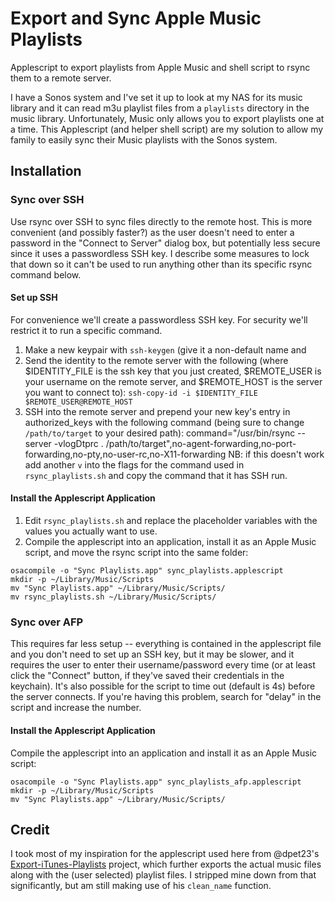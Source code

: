 Export and Sync Apple Music Playlists
================================

Applescript to export playlists from Apple Music and shell script to rsync them
to a remote server.

I have a Sonos system and I've set it up to look at my NAS for its music library
and it can read m3u playlist files from a `playlists` directory in the music
library. Unfortunately, Music only allows you to export playlists one at a
time. This Applescript (and helper shell script) are my solution to allow my
family to easily sync their Music playlists with the Sonos system.

Installation
------------

### Sync over SSH
Use rsync over SSH to sync files directly to the remote host. This is more
convenient (and possibly faster?) as the user doesn't need to enter a password
in the "Connect to Server" dialog box, but potentially less secure since it
uses a passwordless SSH key. I describe some measures to lock that down so it
can't be used to run anything other than its specific rsync command below.

#### Set up SSH
For convenience we'll create a passwordless SSH key. For security we'll restrict
it to run a specific command.

1. Make a new keypair with `ssh-keygen` (give it a non-default name and
2. Send the identity to the remote server with the following (where
$IDENTITY_FILE is the ssh key that you just created, $REMOTE_USER is your
username on the remote server, and $REMOTE_HOST is the server you want to
connect to):
        `ssh-copy-id -i $IDENTITY_FILE $REMOTE_USER@REMOTE_HOST`
3. SSH into the remote server and prepend your new key's entry in authorized_keys
with the following command (being sure to change `/path/to/target` to your desired path):
        command="/usr/bin/rsync --server -vlogDtprc . /path/to/target",no-agent-forwarding,no-port-forwarding,no-pty,no-user-rc,no-X11-forwarding
NB: if this doesn't work add another `v` into the flags for the command used in
`rsync_playlists.sh` and copy the command that it has SSH run.

#### Install the Applescript Application
1. Edit `rsync_playlists.sh` and replace the placeholder variables with the
values you actually want to use.
2. Compile the applescript into an application, install it as an Apple Music
script, and move the rsync script into the same folder:
```
osacompile -o "Sync Playlists.app" sync_playlists.applescript
mkdir -p ~/Library/Music/Scripts
mv "Sync Playlists.app" ~/Library/Music/Scripts/
mv rsync_playlists.sh ~/Library/Music/Scripts/
```

### Sync over AFP
This requires far less setup -- everything is contained in the applescript file
and you don't need to set up an SSH key, but it may be slower, and it requires
the user to enter their username/password every time (or at least click the
"Connect" button, if they've saved their credentials in the keychain). It's
also possible for the script to time out (default is 4s) before the server
connects. If you're having this problem, search for "delay" in the script and
increase the number.

#### Install the Applescript Application
Compile the applescript into an application and install it as an Apple Music
script:
```
osacompile -o "Sync Playlists.app" sync_playlists_afp.applescript
mkdir -p ~/Library/Music/Scripts
mv "Sync Playlists.app" ~/Library/Music/Scripts/
```

Credit
------

I took most of my inspiration for the applescript used here from @dpet23's
[Export-iTunes-Playlists](https://github.com/dpet23/Export-iTunes-Playlists)
project, which further exports the actual music files along with the (user
selected) playlist files. I stripped mine down from that significantly, but
am still making use of his `clean_name` function.

